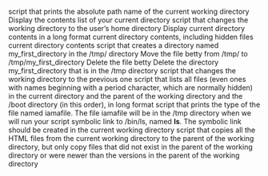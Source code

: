 script that prints the absolute path name of the current working directory
Display the contents list of your current directory
script that changes the working directory to the user’s home directory
Display current directory contents in a long format
current directory contents, including hidden files
current directory contents
script that creates a directory named my_first_directory in the /tmp/ directory
Move the file betty from /tmp/ to /tmp/my_first_directory
Delete the file betty
Delete the directory my_first_directory that is in the /tmp directory
script that changes the working directory to the previous one
script that lists all files (even ones with names beginning with a period character, which are normally hidden) in the current directory and the parent of the working directory and the /boot directory (in this order), in long format
 script that prints the type of the file named iamafile. The file iamafile will be in the /tmp directory when we will run your script
symbolic link to /bin/ls, named __ls__. The symbolic link should be created in the current working directory
script that copies all the HTML files from the current working directory to the parent of the working directory, but only copy files that did not exist in the parent of the working directory or were newer than the versions in the parent of the working directory

